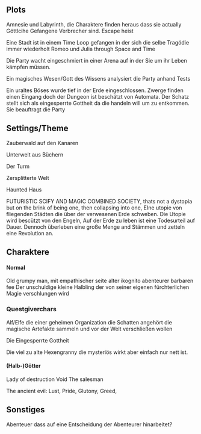 
## Plots
Amnesie und Labyrinth, die Charaktere finden heraus dass sie actually Göttlcihe Gefangene Verbrecher sind. Escape heist

Eine Stadt ist in einem Time Loop gefangen in der sich die selbe Tragödie immer wiederholt
Romeo und Julia through Space and Time

Die Party wacht eingeschmiert in einer Arena auf in der Sie um ihr Leben kämpfen müssen.

Ein magisches Wesen/Gott des Wissens analysiert die Party anhand Tests

Ein uraltes Böses wurde tief in der Erde eingeschlossen. Zwerge finden einen Eingang doch der Dungeon ist beschätzt von Automata. Der Schatz stellt sich als eingesperrte Gottheit da die handeln will um zu entkommen. Sie beauftragt die Party 
## Settings/Theme
Zauberwald auf den Kanaren

Unterwelt aus Büchern

Der Turm

Zersplitterte Welt

Haunted Haus

FUTURISTIC SCIFY AND MAGIC COMBINED SOCIETY, thats not a dystopia but on the brink of being one, then collapsing into one,
EIne utopie von fliegenden Städten die über der verwesenen Erde schweben. Die Utopie wird bescützt von den Engeln, Auf der Erde zu leben ist eine Todesurteil auf Dauer. Dennoch überleben eine große Menge and Stämmen und zetteln eine Revolution an.
## Charaktere

#### Normal
Old grumpy man, mit empathischer seite
alter ikognito abenteurer
barbaren fee
Der unschuldige kleine Halbling der von seiner eigenen fürchterlichen Magie verschlungen wird


### Questgiverchars
Alf/Elfe die einer geheimen Organization die Schatten angehört die magische Artefakte sammeln und vor der Welt verschließen wollen

Die Eingesperrte Gottheit

Die viel zu alte Hexengranny die mysteriös wirkt aber einfach nur nett ist.

#### (Halb-)Götter
Lady of destruction
Void
The salesman

The ancient evil: Lust, Pride, Glutony, Greed, 


## Sonstiges
Abenteuer dass auf eine Entscheidung der Abenteurer hinarbeitet?
